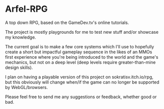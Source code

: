 # Arfel-RPG
A top down RPG, based on the GameDev.tv's online tutorials. 

The project is mostly playgrounds for me to test new stuff and/or showcase my knowledge.

The current goal is to make a few core systems which I'll use to hopefully create a short but impactful gameplay sequence in the likes of an MMOs first experience
where you're being introduced to the world and the game's mechanics, but not on a deep level (deep levels require greater-than-mine design skills).

I plan on having a playable version of this project on sokratisv.itch.io/rpg, but this obviously will change when/if the game can no longer be supported by WebGL/browsers.

Please feel free to send me any suggestions or feedback, whether good or bad.

